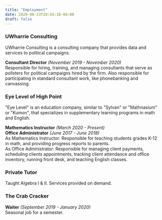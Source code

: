 ```yaml
---
title: "Employment"
date: 2020-08-23T20:54:18-04:00
draft: false
---
```


### UWharrie Consulting  

UWharrie Consulting is a consulting company that provides data and services to political campaigns.

**Consultant Director** *(November 2019 - November 2020)*      
Responsible for hiring, training, and managing consultants that serve as pollsters for political campaigns hired by the firm. Also responsible for participating in standard consultant work, like phonebanking and canvassing. 

### Eye Level of High Point    
"Eye Level" is an education company, similar to "Sylvan" or "Mathnasium" or "Kumon", that specializes in supplementary learning programs in math and English. 

**Mathematics Instructor** *(March 2020 - Present)*                  
**Office Administrator** *(June 2017 - June 2018)*   
As Mathematics Instructor: Responsible for teaching students grades K-12 in math, and providing progress reports to parents.          
As Office Administrator: Responsible for managing client payments, scheduling clients appointments, tracking client attendance and office inventory, running front desk, and teaching English classes.      


### Private Tutor
 Taught Algebra I & II. Services provided on demand. 

### The Crab Cracker  
**Waiter** *(September 2019 - January 2020)*       
Seasonal job for a semester.




